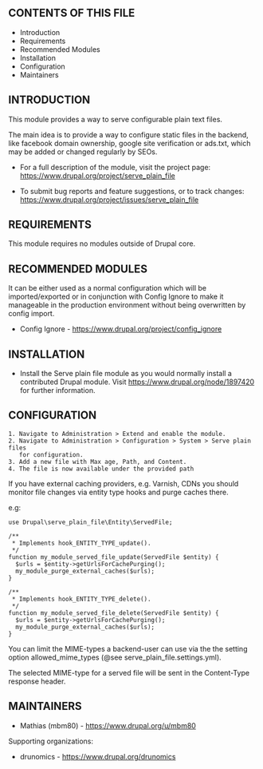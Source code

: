 CONTENTS OF THIS FILE
---------------------

 * Introduction
 * Requirements
 * Recommended Modules
 * Installation
 * Configuration
 * Maintainers


INTRODUCTION
------------

This module provides a way to serve configurable plain text files.

The main idea is to provide a way to configure static files in the backend,
like facebook domain ownership, google site verification or ads.txt, which may
be added or changed regularly by SEOs.

 * For a full description of the module, visit the project page:
   https://www.drupal.org/project/serve_plain_file

 * To submit bug reports and feature suggestions, or to track changes:
   https://www.drupal.org/project/issues/serve_plain_file


REQUIREMENTS
------------

This module requires no modules outside of Drupal core.


RECOMMENDED MODULES
-------------------

It can be either used as a normal configuration which will be imported/exported
or in conjunction with Config Ignore to make it manageable in the production
environment without being overwritten by config import.

 * Config Ignore - https://www.drupal.org/project/config_ignore


INSTALLATION
------------

 * Install the Serve plain file module as you would normally install a
   contributed Drupal module. Visit
   https://www.drupal.org/node/1897420 for further information.


CONFIGURATION
-------------

    1. Navigate to Administration > Extend and enable the module.
    2. Navigate to Administration > Configuration > System > Serve plain files
       for configuration.
    3. Add a new file with Max age, Path, and Content.
    4. The file is now available under the provided path

If you have external caching providers, e.g. Varnish, CDNs you should monitor
file changes via entity type hooks and purge caches there.

e.g:

``` 
use Drupal\serve_plain_file\Entity\ServedFile;

/**
 * Implements hook_ENTITY_TYPE_update().
 */
function my_module_served_file_update(ServedFile $entity) {
  $urls = $entity->getUrlsForCachePurging();
  my_module_purge_external_caches($urls);
}

/**
 * Implements hook_ENTITY_TYPE_delete().
 */
function my_module_served_file_delete(ServedFile $entity) {
  $urls = $entity->getUrlsForCachePurging();
  my_module_purge_external_caches($urls);
}
```

You can limit the MIME-types a backend-user can use via the the setting option
allowed_mime_types (@see serve_plain_file.settings.yml).

The selected MIME-type for a served file will be sent in the Content-Type 
response header. 

MAINTAINERS
-----------

 * Mathias (mbm80) - https://www.drupal.org/u/mbm80

Supporting organizations: 

 * drunomics - https://www.drupal.org/drunomics
